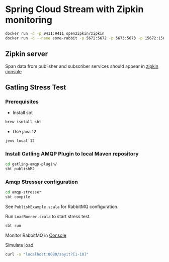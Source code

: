 # Spring Cloud Stream with Zipkin monitoring

```bash
docker run -d -p 9411:9411 openzipkin/zipkin
docker run -d --name some-rabbit -p 5672:5672 -p 5673:5673 -p 15672:15672 rabbitmq:3-management
```

## Zipkin server

Span data from publisher and subscriber services should appear in [zipkin console](http://localhost:9411/zipkin)

## Gatling Stress Test

### Prerequisites

- Install sbt

```bash
brew isntall sbt
```

- Use java 12

```bash
jenv local 12
```

### Install Gatling AMQP Plugin to local Maven repository

```bash
cd gatling-amqp-plugin/
sbt publishM2
```

### Amqp Stresser configuration

```bash
cd amqp-stresser
sbt compile
```

See `PublishExample.scala` for RabbitMQ configuration.

Run `LoadRunner.scala` to start stress test.

```bash
sbt run
```

Monitor RabbitMQ in [Console](http://localhost:15672/#/)

Simulate load 
```bash
curl -s "localhost:8080/sayit?[1-10]"
```

